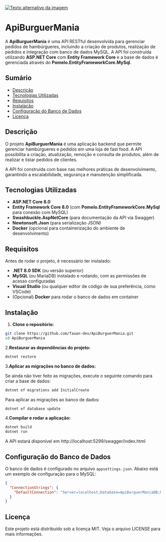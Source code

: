 [![Texto alternativo da imagem](https://cdn.discordapp.com/attachments/1125892268138713201/1312970064168878131/logo-nav.png?ex=674e6e29&is=674d1ca9&hm=d206061aaf6aca7bdd7b6d67e98644695eebe09d7a696445498d85dc921d3591&)](https://www.seu-link.com)

# ApiBurguerMania

A **ApiBurguerMania** é uma API RESTful desenvolvida para gerenciar pedidos de hambúrgueres, incluindo a criação de produtos, realização de pedidos e integração com banco de dados MySQL. A API foi construída utilizando **ASP.NET Core** com **Entity Framework Core** e a base de dados é gerenciada através do **Pomelo.EntityFrameworkCore.MySql**.

## Sumário

- [Descrição](#descrição)
- [Tecnologias Utilizadas](#tecnologias-utilizadas)
- [Requisitos](#requisitos)
- [Instalação](#instalação)
- [Configuração do Banco de Dados](#configuração-do-banco-de-dados)
- [Licença](#licença)

## Descrição

O projeto **ApiBurguerMania** é uma aplicação backend que permite gerenciar hambúrgueres e pedidos em uma loja de fast food. A API possibilita a criação, atualização, remoção e consulta de produtos, além de realizar e listar pedidos de clientes.

A API foi construída com base nas melhores práticas de desenvolvimento, garantindo a escalabilidade, segurança e manutenção simplificada.

## Tecnologias Utilizadas

- **ASP.NET Core 8.0**
- **Entity Framework Core 8.0** (com **Pomelo.EntityFrameworkCore.MySql** para conexão com MySQL)
- **Swashbuckle.AspNetCore** (para documentação da API via Swagger)
- **Newtonsoft.Json** (para serialização JSON)
- **Docker** (opcional para containerização do ambiente de desenvolvimento)

## Requisitos

Antes de rodar o projeto, é necessário ter instalado:

- **.NET 8.0 SDK** (ou versão superior)
- **MySQL** (ou MariaDB) instalado e rodando, com as permissões de acesso configuradas
- **Visual Studio** (ou qualquer editor de código de sua preferência, como VSCode)
- (Opcional) **Docker** para rodar o banco de dados em container

## Instalação

1. **Clone o repositório:**

```bash
git clone https://github.com/Tauan-dev/ApiBurguerMania.git
cd ApiBurguerMania
```

2.**Restaurar as dependências do projeto:**

```bash
dotnet restore
```

3.**Aplicar as migrações no banco de dados:**

Se ainda não tiver feito as migrações, execute o seguinte comando para criar a base de dados:

```bash
dotnet ef migrations add InitialCreate
```

Para aplicar as migrações ao banco de dados:

```bash
dotnet ef database update
```

4.**Compilar e rodar a aplicação:**

```bash
dotnet build
dotnet run
```

A API estará disponível em http://localhost:5299/swagger/index.html

## Configuração do Banco de Dados

O banco de dados é configurado no arquivo `appsettings.json`. Abaixo está um exemplo de configuração para o MySQL:

```json
{
  "ConnectionStrings": {
    "DefaultConnection": "Server=localhost;Database=ApiBurguerManiaDB;User=root;Password=senha"
  }
}
```

## Licença

Este projeto está distribuído sob a licença MIT. Veja o arquivo LICENSE para mais informações.
